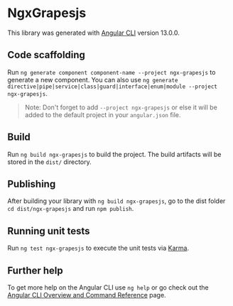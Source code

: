 # NgxGrapesjs

This library was generated with [Angular CLI](https://github.com/angular/angular-cli) version 13.0.0.

## Code scaffolding

Run `ng generate component component-name --project ngx-grapesjs` to generate a new component. You can also use `ng generate directive|pipe|service|class|guard|interface|enum|module --project ngx-grapesjs`.
> Note: Don't forget to add `--project ngx-grapesjs` or else it will be added to the default project in your `angular.json` file. 

## Build

Run `ng build ngx-grapesjs` to build the project. The build artifacts will be stored in the `dist/` directory.

## Publishing

After building your library with `ng build ngx-grapesjs`, go to the dist folder `cd dist/ngx-grapesjs` and run `npm publish`.

## Running unit tests

Run `ng test ngx-grapesjs` to execute the unit tests via [Karma](https://karma-runner.github.io).

## Further help

To get more help on the Angular CLI use `ng help` or go check out the [Angular CLI Overview and Command Reference](https://angular.io/cli) page.
